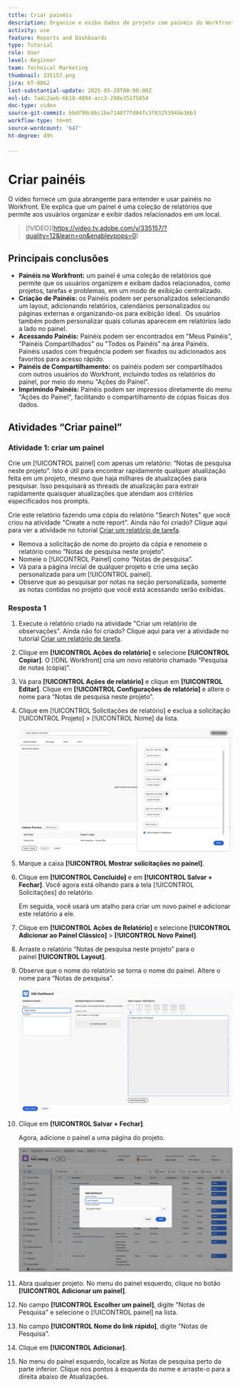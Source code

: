 ```yaml
---
title: Criar painéis
description: Organize e exiba dados de projeto com painéis do Workfront, que podem ser personalizados, acessados com facilidade, compartilhados e impressos, simplificando a colaboração e o gerenciamento de projetos.
activity: use
feature: Reports and Dashboards
type: Tutorial
role: User
level: Beginner
team: Technical Marketing
thumbnail: 335157.png
jira: KT-8862
last-substantial-update: 2025-05-28T00:00:00Z
exl-id: 7adc2aeb-6618-4894-acc3-298e35175854
doc-type: video
source-git-commit: bbdf99c6bc1be714077fd94fc3f8325394de36b3
workflow-type: tm+mt
source-wordcount: '647'
ht-degree: 49%

---
```


# Criar painéis

O vídeo fornece um guia abrangente para entender e usar painéis no Workfront.
&#x200B;Ele explica que um painel é uma coleção de relatórios que permite aos usuários organizar e exibir dados relacionados em um local.

>[!VIDEO]&#x200B;(https://video.tv.adobe.com/v/335157/?quality=12&learn=on&enablevpops=0)

## Principais conclusões

* **Painéis no Workfront:** um painel é uma coleção de relatórios que permite que os usuários organizem e exibam dados relacionados, como projetos, tarefas e problemas, em um modo de exibição centralizado. &#x200B;
* **Criação de Painéis:** os Painéis podem ser personalizados selecionando um layout, adicionando relatórios, calendários personalizados ou páginas externas e organizando-os para exibição ideal. &#x200B; Os usuários também podem personalizar quais colunas aparecem em relatórios lado a lado no painel. &#x200B;
* **Acessando Painéis:** Painéis podem ser encontrados em &quot;Meus Painéis&quot;, &quot;Painéis Compartilhados&quot; ou &quot;Todos os Painéis&quot; na área Painéis. &#x200B; Painéis usados com frequência podem ser fixados ou adicionados aos favoritos para acesso rápido. &#x200B;
* **Painéis de Compartilhamento:** os painéis podem ser compartilhados com outros usuários do Workfront, incluindo todos os relatórios do painel, por meio do menu &quot;Ações do Painel&quot;. &#x200B;
* **Imprimindo Painéis:** Painéis podem ser impressos diretamente do menu &quot;Ações do Painel&quot;, facilitando o compartilhamento de cópias físicas dos dados. &#x200B;


## Atividades “Criar painel”

### Atividade 1: criar um painel

Crie um [!UICONTROL painel] com apenas um relatório: “Notas de pesquisa neste projeto”. Isto é útil para encontrar rapidamente qualquer atualização feita em um projeto, mesmo que haja milhares de atualizações para pesquisar. Isso pesquisará as threads de atualização para extrair rapidamente quaisquer atualizações que atendam aos critérios especificados nos prompts.

Crie este relatório fazendo uma cópia do relatório &quot;Search Notes&quot; que você criou na atividade &quot;Create a note report&quot;. Ainda não foi criado? Clique aqui para ver a atividade no tutorial [Criar um relatório de tarefa](https://experienceleague.adobe.com/en/docs/workfront-learn/tutorials-workfront/reporting/basic-reporting/create-a-task-report#activity-1-create-a-note-report-with-prompts).

* Remova a solicitação de nome do projeto da cópia e renomeie o relatório como “Notas de pesquisa neste projeto”.
* Nomeie o [!UICONTROL Painel] como “Notas de pesquisa”.
* Vá para a página inicial de qualquer projeto e crie uma seção personalizada para um [!UICONTROL painel].
* Observe que ao pesquisar por notas na seção personalizada, somente as notas contidas no projeto que você está acessando serão exibidas.

### Resposta 1

1. Execute o relatório criado na atividade &quot;Criar um relatório de observações&quot;. Ainda não foi criado? Clique aqui para ver a atividade no tutorial [Criar um relatório de tarefa](https://experienceleague.adobe.com/en/docs/workfront-learn/tutorials-workfront/reporting/basic-reporting/create-a-task-report#activity-1-create-a-note-report-with-prompts).
1. Clique em **[!UICONTROL Ações do relatório]** e selecione **[!UICONTROL Copiar]**. O [!DNL Workfront] cria um novo relatório chamado “Pesquisa de notas (cópia)”.
1. Vá para **[!UICONTROL Ações de relatório]** e clique em **[!UICONTROL Editar]**. Clique em **[!UICONTROL Configurações de relatório]** e altere o nome para “Notas de pesquisa neste projeto”.
1. Clique em [!UICONTROL Solicitações de relatório] e exclua a solicitação [!UICONTROL Projeto] > [!UICONTROL Nome] da lista.

   ![Uma imagem da tela para criar um novo painel](assets/edit-report-prompts.png)

1. Marque a caixa **[!UICONTROL Mostrar solicitações no painel]**.
1. Clique em **[!UICONTROL Concluído]** e em **[!UICONTROL Salvar + Fechar]**. Você agora está olhando para a tela [!UICONTROL Solicitações] do relatório.

   Em seguida, você usará um atalho para criar um novo painel e adicionar este relatório a ele.

1. Clique em **[!UICONTROL Ações de Relatório]** e selecione **[!UICONTROL Adicionar ao Painel Clássico]** > **[!UICONTROL Novo Painel]**.
1. Arraste o relatório “Notas de pesquisa neste projeto” para o painel **[!UICONTROL Layout]**.
1. Observe que o nome do relatório se torna o nome do painel. Altere o nome para “Notas de pesquisa”.

   ![Uma imagem da tela de criação de um novo painel](assets/create-dashboard.png)

1. Clique em **[!UICONTROL Salvar + Fechar]**.

   Agora, adicione o painel a uma página do projeto.

   ![Uma imagem da tela de criação de um novo painel](assets/add-custom-section.png)

1. Abra qualquer projeto. No menu do painel esquerdo, clique no botão **[!UICONTROL Adicionar um painel]**.
1. No campo **[!UICONTROL Escolher um painel]**, digite &quot;Notas de Pesquisa&quot; e selecione o [!UICONTROL painel] na lista.
1. No campo **[!UICONTROL Nome do link rápido]**, digite &quot;Notas de Pesquisa&quot;.
1. Clique em **[!UICONTROL Adicionar]**.
1. No menu do painel esquerdo, localize as Notas de pesquisa perto da parte inferior. Clique nos pontos à esquerda do nome e arraste-o para a direita abaixo de Atualizações.
